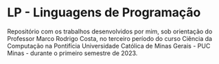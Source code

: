 # LP - Linguagens de Programação

Repositório com os trabalhos desenvolvidos por mim, sob orientação do Professor Marco Rodrigo Costa, no terceiro período do curso Ciência da Computação na Pontifícia Universidade Católica de Minas Gerais - PUC Minas - durante o primeiro semestre de 2023.
